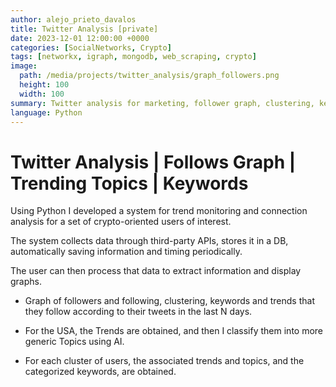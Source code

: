 ```yaml
---
author: alejo_prieto_davalos
title: Twitter Analysis [private]
date: 2023-12-01 12:00:00 +0000
categories: [SocialNetworks, Crypto]
tags: [networkx, igraph, mongodb, web_scraping, crypto]
image:
  path: /media/projects/twitter_analysis/graph_followers.png
  height: 100
  width: 100
summary: Twitter analysis for marketing, follower graph, clustering, keywords, metrics, storage in a historical DB.
language: Python
---
```


# Twitter Analysis | Follows Graph | Trending Topics | Keywords

Using Python I developed a system for trend monitoring and connection analysis for a set of crypto-oriented users of interest.

The system collects data through third-party APIs, stores it in a DB, automatically saving information and timing periodically.

The user can then process that data to extract information and display graphs.



- Graph of followers and following, clustering, keywords and trends that they follow according to their tweets in the last N days.

- For the USA, the Trends are obtained, and then I classify them into more generic Topics using AI.

- For each cluster of users, the associated trends and topics, and the categorized keywords, are obtained.